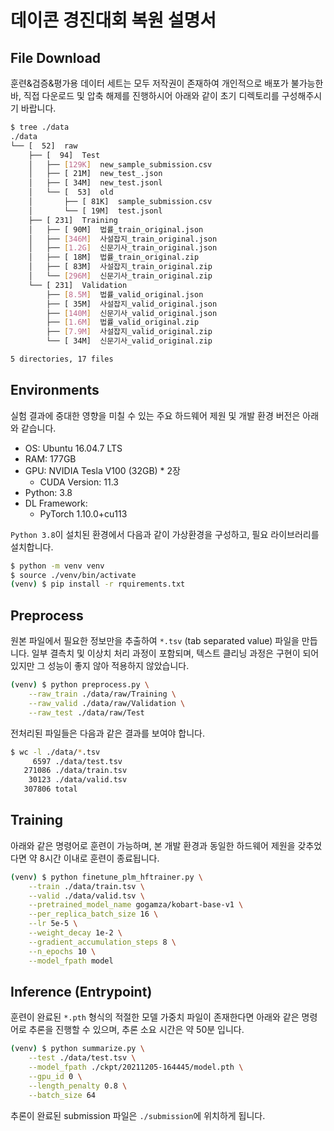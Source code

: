 # 데이콘 경진대회 복원 설명서


## File Download

훈련&검증&평가용 데이터 세트는 모두 저작권이 존재하여 개인적으로 배포가 불가능한 바, 직접 다운로드 및 압축 해제를 진행하시어 아래와 같이 초기 디렉토리를 구성해주시기 바랍니다.

```bash
$ tree ./data
./data
└── [  52]  raw
    ├── [  94]  Test
    │   ├── [129K]  new_sample_submission.csv
    │   ├── [ 21M]  new_test_.json
    │   ├── [ 34M]  new_test.jsonl
    │   └── [  53]  old
    │       ├── [ 81K]  sample_submission.csv
    │       └── [ 19M]  test.jsonl
    ├── [ 231]  Training
    │   ├── [ 90M]  법률_train_original.json
    │   ├── [346M]  사설잡지_train_original.json
    │   ├── [1.2G]  신문기사_train_original.json
    │   ├── [ 18M]  법률_train_original.zip
    │   ├── [ 83M]  사설잡지_train_original.zip
    │   └── [296M]  신문기사_train_original.zip
    └── [ 231]  Validation
        ├── [8.5M]  법률_valid_original.json
        ├── [ 35M]  사설잡지_valid_original.json
        ├── [140M]  신문기사_valid_original.json
        ├── [1.6M]  법률_valid_original.zip
        ├── [7.9M]  사설잡지_valid_original.zip
        └── [ 34M]  신문기사_valid_original.zip

5 directories, 17 files
```

## Environments

실험 결과에 중대한 영향을 미칠 수 있는 주요 하드웨어 제원 및 개발 환경 버전은 아래와 같습니다.

- OS: Ubuntu 16.04.7 LTS
- RAM: 177GB
- GPU: NVIDIA Tesla V100 (32GB) * 2장
  - CUDA Version: 11.3
- Python: 3.8
- DL Framework:
  - PyTorch 1.10.0+cu113


`Python 3.8`이 설치된 환경에서 다음과 같이 가상환경을 구성하고, 필요 라이브러리를 설치합니다.

```bash
$ python -m venv venv
$ source ./venv/bin/activate
(venv) $ pip install -r rquirements.txt
```


## Preprocess

원본 파일에서 필요한 정보만을 추출하여 `*.tsv` (tab separated value) 파일을 만듭니다. 일부 결측치 및 이상치 처리 과정이 포함되며, 텍스트 클리닝 과정은 구현이 되어있지만 그 성능이 좋지 않아 적용하지 않았습니다.

```bash
(venv) $ python preprocess.py \
    --raw_train ./data/raw/Training \
    --raw_valid ./data/raw/Validation \
    --raw_test ./data/raw/Test
```

전처리된 파일들은 다음과 같은 결과를 보여야 합니다.

```bash
$ wc -l ./data/*.tsv
     6597 ./data/test.tsv
   271086 ./data/train.tsv
    30123 ./data/valid.tsv
   307806 total
```


## Training

아래와 같은 명령어로 훈련이 가능하며, 본 개발 환경과 동일한 하드웨어 제원을 갖추었다면 약 8시간 이내로 훈련이 종료됩니다.

```bash
(venv) $ python finetune_plm_hftrainer.py \
    --train ./data/train.tsv \
    --valid ./data/valid.tsv \
    --pretrained_model_name gogamza/kobart-base-v1 \
    --per_replica_batch_size 16 \
    --lr 5e-5 \
    --weight_decay 1e-2 \
    --gradient_accumulation_steps 8 \
    --n_epochs 10 \
    --model_fpath model
```


## Inference (Entrypoint)

훈련이 완료된 `*.pth` 형식의 적절한 모델 가중치 파일이 존재한다면 아래와 같은 명령어로 추론을 진행할 수 있으며, 추론 소요 시간은 약 50분 입니다.

```bash
(venv) $ python summarize.py \
    --test ./data/test.tsv \
    --model_fpath ./ckpt/20211205-164445/model.pth \
    --gpu_id 0 \
    --length_penalty 0.8 \
    --batch_size 64
```

추론이 완료된 submission 파일은 `./submission`에 위치하게 됩니다.
